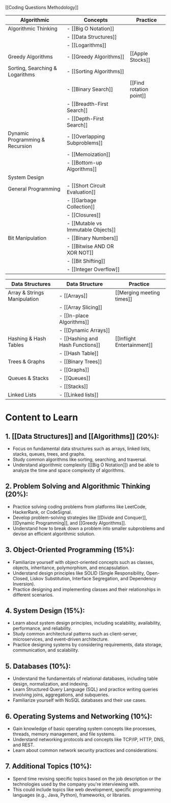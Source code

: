 
[[Coding Questions Methodology]]


| Algorithmic                     | Concepts                           | Practice         |
| ------------------------------- | ---------------------------------- | ---------------- |
| Algorithmic Thinking            | - [[Big O Notation]]               |                  |
|                                 | - [[Data Structures]]              |                  |
|                                 | - [[Logarithms]]                   |                  |
| Greedy Algorithms               | - [[Greedy Algorithms]]            | [[Apple Stocks]] |
| Sorting, Searching & Logarithms | - [[Sorting Algorithms]]                                   |                  |
|                                 | - [[Binary Search]]                |  [[Find rotation point]]                |
|                                 | - [[Breadth-First Search]]         |                  |
|                                 | - [[Depth-First Search]]           |                  |
| Dynamic Programming & Recursion | - [[Overlapping Subproblems]]      |                  |
|                                 | - [[Memoization]]                  |                  |
|                                 | - [[Bottom-up Algorithms]]         |                  |
| System Design                   |                                    |                  |
| General Programming             | - [[Short Circuit Evaluation]]     |                  |
|                                 | - [[Garbage Collection]]           |                  |
|                                 | - [[Closures]]                     |                  |
|                                 | - [[Mutable vs Immutable Objects]] |                  |
| Bit Manipulation                | - [[Binary Numbers]]               |                  |
|                                 | - [[Bitwise AND OR XOR NOT]]       |                  |
|                                 | - [[Bit Shifting]]                 |                  |
|                                 | - [[Integer Overflow]]             |                  |

| Data Structures              | Data Structure                                 | Practice    |
| ---------------------------- | -------------------------------- | --- |
| Array & Strings Manipulation | - [[Arrays]]                     | [[Merging meeting times]]    |
|                              | - [[Array Slicing]]              |     |
|                              | - [[In-place Algorithms]]        |     |
|                              | - [[Dynamic Arrays]]              |     |
| Hashing & Hash Tables        | - [[Hashing and Hash Functions]] | [[Inflight Entertainment]]     |
|                              | - [[Hash Table]]                 |     |
| Trees & Graphs               | - [[Binary Trees]]                |     |
|                              | - [[Graphs]]                      |     |
| Queues & Stacks              | - [[Queues]]                     |     |
|                              | - [[Stacks]]                     |     |
| Linked Lists                 | - [[Linked lists]]               |     |






# Content to Learn

## 1. [[Data Structures]] and [[Algorithms]] (20%):
- Focus on fundamental data structures such as arrays, linked lists, stacks, queues, trees, and graphs.
- Study common algorithms like sorting, searching, and traversal.
- Understand algorithmic complexity ([[Big O Notation]]) and be able to analyze the time and space complexity of algorithms.

## 2. Problem Solving and Algorithmic Thinking (20%):
- Practice solving coding problems from platforms like LeetCode, HackerRank, or CodeSignal.
- Develop problem-solving strategies like [[Divide and Conquer]], [[Dynamic Programming]], and [[Greedy Algorithms]].
- Understand how to break down a problem into smaller subproblems and devise an efficient algorithmic solution.

## 3. Object-Oriented Programming (15%):
- Familiarize yourself with object-oriented concepts such as classes, objects, inheritance, polymorphism, and encapsulation.
- Understand design principles like SOLID (Single Responsibility, Open-Closed, Liskov Substitution, Interface Segregation, and Dependency Inversion).
- Practice designing and implementing classes and their relationships in different scenarios.

## 4. System Design (15%):
- Learn about system design principles, including scalability, availability, performance, and reliability.
- Study common architectural patterns such as client-server, microservices, and event-driven architecture.
- Practice designing systems by considering requirements, data storage, communication, and scalability.


## 5. Databases (10%):
- Understand the fundamentals of relational databases, including table design, normalization, and indexing.
- Learn Structured Query Language (SQL) and practice writing queries involving joins, aggregations, and subqueries.
- Familiarize yourself with NoSQL databases and their use cases.

## 6. Operating Systems and Networking (10%):
- Gain knowledge of basic operating system concepts like processes, threads, memory management, and file systems.
- Understand networking protocols and concepts like TCP/IP, HTTP, DNS, and REST.
- Learn about common network security practices and considerations.

## 7. Additional Topics (10%):
- Spend time revising specific topics based on the job description or the technologies used by the company you're interviewing with.
- This could include topics like web development, specific programming languages (e.g., Java, Python), frameworks, or libraries.

